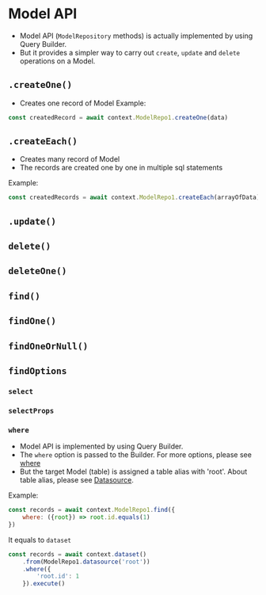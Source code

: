 # Model API

- Model API (`ModelRepository` methods) is actually implemented by using Query Builder.
- But it provides a simpler way to carry out `create`, `update` and `delete` operations on a Model.

## `.createOne()`

- Creates one record of Model
Example:

```js
const createdRecord = await context.ModelRepo1.createOne(data)
```

## `.createEach()`

- Creates many record of Model
- The records are created one by one in multiple sql statements

Example:

```js
const createdRecords = await context.ModelRepo1.createEach(arrayOfData)
```

## `.update()`



## `delete()`

## `deleteOne()`

## `find()`

## `findOne()`

## `findOneOrNull()`


## `findOptions`


### `select`

### `selectProps`

### `where`

- Model API is implemented by using Query Builder.
- The `where` option is passed to the Builder. For more options, please see [where](./query-builder/where)
- But the target Model (table) is assigned a table alias with 'root'. About table alias, please see [Datasource](./schema/datasource).

Example: 
```js
const records = await context.ModelRepo1.find({
    where: ({root}) => root.id.equals(1)
})
```

It equals to `dataset`
```js
const records = await context.dataset()
    .from(ModelRepo1.datasource('root'))
    .where({ 
        'root.id': 1
    }).execute()
```